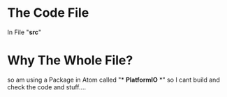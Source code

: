 # The Code File
In File "**src**"

# Why The Whole File?
so am using a Package in Atom called "* **PlatformIO** *" so I cant build and check the code and stuff....
